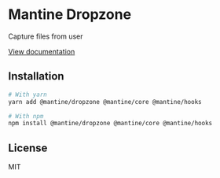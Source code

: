 # Mantine Dropzone

Capture files from user

[View documentation](https://mantine.dev/)

## Installation

```bash
# With yarn
yarn add @mantine/dropzone @mantine/core @mantine/hooks

# With npm
npm install @mantine/dropzone @mantine/core @mantine/hooks
```

## License

MIT
